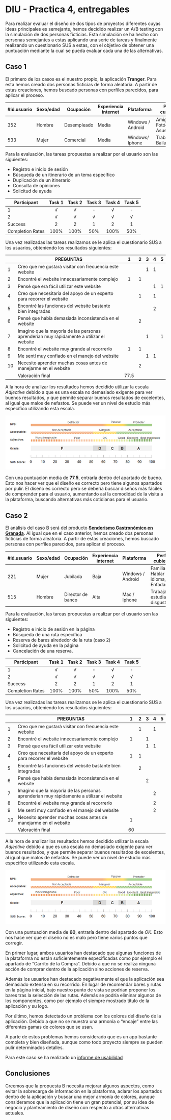 # DIU - Practica 4, entregables

Para realizar evaluar el diseño de dos tipos de proyectos diferentes cuyas ideas principales es semejante, hemos decidido realizar un A/B testing con la simulación de dos personas ficticias. Esta simulación se ha hecho con personas semejantes a estas aplicando una serie de tareas y finalmente realizando un cuestionario SUS a estas, con el objetivo de obtener una puntuación mediante la cual se pueda evaluar cada una de las alternativas. 

## Caso 1

El primero de los casos es el nuestro propio, la aplicación **Tranger**. Para esta hemos creado dos personas ficticias de forma aleatoria. A partir de estas creaciones, hemos buscado personas con perfiles parecidos, para aplicar el proceso.

| #id.usuario | Sexo/edad | Ocupación         | Experiencia internet | Plataforma         | Perfil cubierto                    | TEST | SUS score |
|-------------|-----------|-------------------|----------------------|--------------------|------------------------------------|------|-----------|
| 352         | Hombre    | Desempleado       | Media                | Windows / Android  | Amigable, Fotógrafo, Asustado      | A    | 75        |
| 533         | Mujer     | Comercial         | Media                | Windows/ Iphone    | Trabajadora, Bailar, Feliz         | A    | 80        |

Para la evaluación, las tareas propuestas a realizar por el usuario son las siguientes: 

- Registro e inicio de sesión
- Búsqueda de un itinerario de un tema específico
- Duplicación de un itinerario
- Consulta de opiniones
- Solicitud de ayuda

| Participant      | Task 1 | Task 2 | Task 3 | Task 4 | Task 5 |
|------------------|:------:|:------:|:------:|:------:|:------:|
|         1        |    √   |   √    |    -   |   √    |    -   |
|         2        |    √   |   √    |    √   |   √    |    √   |
|      Success     |    2   |    2   |    1   |    2   |   1    |
| Completion Rates |  100%  |  100%  |  50%  |   100%  |   50%  |

Una vez realizadas las tareas realizamos se le aplica el cuestionario SUS a los usuarios, obteniendo los resultados siguientes:

|    | PREGUNTAS                                                                                |  1 | 2 | 3 | 4 | 5 |
|----|------------------------------------------------------------------------------------------|:--:|:-:|:-:|:-:|:-:|
| 1  | Creo que me gustará visitar con frecuencia este website                                  |    |   | 1 | 1 |   |
| 2  | Encontré el website innecesariamente complejo                                            |  1 | 1 |   |   |   |
| 3  | Pensé que era fácil utilizar este website                                                |    |   |   | 1 | 1 |
| 4  | Creo que necesitaría del apoyo de un experto para recorrer el website                    |    | 1 |   | 1 |   |
| 5  | Encontré las funciones del website bastante bien integradas                              |    |   |   | 2 |   |
| 6  | Pensé que había demasiada inconsistencia en el website                                   |    | 2 |   |   |   |
| 7  | Imagino que la mayoría de las personas aprenderían muy rápidamente a utilizar el website |    |   | 1 |   | 1 |
| 8  | Encontré el website muy grande al recorrerlo                                             |  1 | 1 |   |   |   |
| 9  | Me sentí muy confiado en el manejo del website                                           |    |   | 1 | 1 |   |
| 10 | Necesito aprender muchas cosas antes de manejarme en el website                          |    | 2 |   |   |   |
|    |                                                                         Valoración final | 77.5 |   |   |   |   |

A la hora de analizar los resultados hemos decidido utilizar la escala *Adjective* debido a que es una escala no demasiado exigente para ver buenos resultados, y que permite separar buenos resultados de excelentes, al igual que malos de nefastos. Se puede ver un nivel de estudio más específico utilizando esta escala.  

![escala sus](./sus-scale-adj.jpg)

Con una puntuación media de **77.5**, entraría dentro del apartado de bueno. Esto nos hacer ver que el diseño es correcto pero tiene algunos apartados por pulir. El diseño es correcto pero se debería buscar diseños más fáciles de comprender para el usuario, aumentando así la comodidad de la visita a la plataforma, buscando alternativas más cotidianas para el usuario.

## Caso 2

El análisis del caso B será del producto [**Senderismo Gastronómico en Granada**](https://github.com/MiguelangelX72/DIU21/). Al igual que en el caso anterior, hemos creado dos personas ficticias de forma aleatoria. A partir de estas creaciones, hemos buscado personas con perfiles parecidos, para aplicar el proceso. 

| #id.usuario | Sexo/edad | Ocupación         | Experiencia internet | Plataforma         | Perfil cubierto                    | TEST | SUS score |
|-------------|-----------|-------------------|----------------------|--------------------|------------------------------------|------|-----------|
| 221         | Mujer     | Jubilada          | Baja                 | Windows / Android  | Familiar,  Hablar idioma, Enfadada | B    | 50        |
| 515         | Hombre    | Director de banco | Alta                 | Mac / Iphone       | Trabajador, estudiar, disgustado   | B    | 70        |

Para la evaluación, las tareas propuestas a realizar por el usuario son las siguientes: 

- Registro e inicio de sesión en la página
- Búsqueda de una ruta específica
- Reserva de bares alrededor de la ruta (caso 2)
- Solicitud de ayuda en la página
- Cancelación de una reserva.

| Participant      | Task 1 | Task 2 | Task 3 | Task 4 | Task 5 |
|------------------|:------:|:------:|:------:|:------:|:------:|
|         1        |    √   |   √    |    -   |   √    |    -   |
|         2        |    √   |   √    |    √   |   √    |    √   |
|      Success     |    2   |    2   |    1   |    2   |   1    |
| Completion Rates |  100%  |  100%  |  50%  |   100%  |   50%  |

Una vez realizadas las tareas realizamos se le aplica el cuestionario SUS a los usuarios, obteniendo los resultados siguientes:

|    | PREGUNTAS                                                                                |  1 | 2 | 3 | 4 | 5 |
|----|------------------------------------------------------------------------------------------|:--:|:-:|:-:|:-:|:-:|
| 1  | Creo que me gustará visitar con frecuencia este website                                  |    | 1 |   | 1 |   |
| 2  | Encontré el website innecesariamente complejo                                            |  1 |   | 1 |   |   |
| 3  | Pensé que era fácil utilizar este website                                                |    |   | 1 | 1 |   |
| 4  | Creo que necesitaría del apoyo de un experto para recorrer el website                    |  1 | 1 |   |   |   |
| 5  | Encontré las funciones del website bastante bien integradas                              |    | 2 |   |   |   |
| 6  | Pensé que había demasiada inconsistencia en el website                                   |    |   | 2 |   |   |
| 7  | Imagino que la mayoría de las personas aprenderían muy rápidamente a utilizar el website |    |   |   | 2 |   |
| 8  | Encontré el website muy grande al recorrerlo                                             |    |   |   | 2 |   |
| 9  | Me sentí muy confiado en el manejo del website                                           |    |   |   | 2 |   |
| 10 | Necesito aprender muchas cosas antes de manejarme en el website                          |  1 |   |   |   |   |
|    |                                                                         Valoración final | 60 |   |   |   |   |

A la hora de analizar los resultados hemos decidido utilizar la escala *Adjective* debido a que es una escala no demasiado exigente para ver buenos resultados, y que permite separar buenos resultados de excelentes, al igual que malos de nefastos. Se puede ver un nivel de estudio más específico utilizando esta escala.  

![escala sus](./sus-scale-adj.jpg)

Con una puntuación media de **60**, entraría dentro del apartado de *OK*. Esto nos hace ver que el diseño no es malo pero tiene varios puntos que corregir.

En primer lugar, ambos usuarios han destacado que algunas funciones de la plataforma no están suficientemente especificadas como por ejemplo el apartado de “Carrito de la Compra”. Debido a que no se realiza ninguna acción de comprar dentro de la aplicación sino acciones de reserva.

Además los usuarios han destacado negativamente el que la aplicación sea demasiado extensa en su recorrido. En lugar de recomendar bares y rutas en la página inicial, bajo nuestro punto de vista se podrían proponer los bares  tras la selección de las rutas. Además se podría eliminar algunos de los componentes, como por ejemplo el siempre mostrado título de la aplicación y su logo.

Por último, hemos detectado un problema con los colores del diseño de la aplicación. Debido a que no se muestra una armonía o “encaje” entre las diferentes gamas de colores que se usan.

A parte de estos problemas hemos considerado que es un app bastante completa y bien diseñada, aunque como todo proyecto siempre se pueden pulir determinados detalles.

Para este caso se ha realizado un [informe de usabilidad](./Usability-test.pdf)

## Conclusiones

Creemos que la propuesta B necesita mejorar algunos aspectos, como evitar la sobrecarga de información en la plataforma, aclarar los apartados dentro de la aplicación y buscar una mejor armonía de colores, aunque consideramos que la aplicación tiene un gran potencial, por su idea de negocio y planteamiento de diseño con respecto a otras alternativas actuales. 

